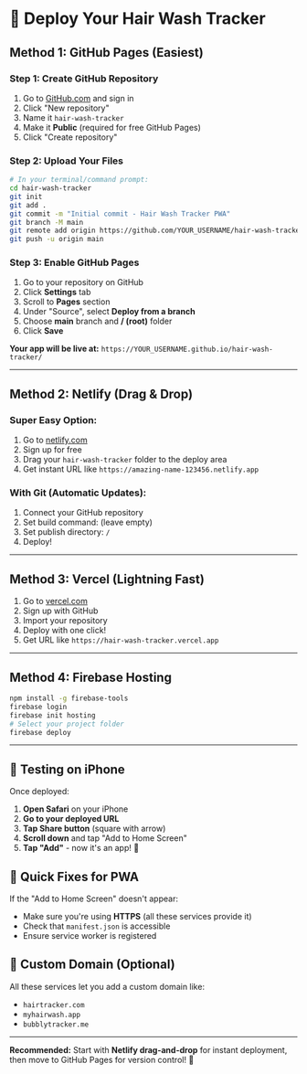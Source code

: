 # 🚀 Deploy Your Hair Wash Tracker

## Method 1: GitHub Pages (Easiest)

### Step 1: Create GitHub Repository
1. Go to [GitHub.com](https://github.com) and sign in
2. Click "New repository"
3. Name it `hair-wash-tracker`
4. Make it **Public** (required for free GitHub Pages)
5. Click "Create repository"

### Step 2: Upload Your Files
```bash
# In your terminal/command prompt:
cd hair-wash-tracker
git init
git add .
git commit -m "Initial commit - Hair Wash Tracker PWA"
git branch -M main
git remote add origin https://github.com/YOUR_USERNAME/hair-wash-tracker.git
git push -u origin main
```

### Step 3: Enable GitHub Pages
1. Go to your repository on GitHub
2. Click **Settings** tab
3. Scroll to **Pages** section
4. Under "Source", select **Deploy from a branch**
5. Choose **main** branch and **/ (root)** folder
6. Click **Save**

**Your app will be live at:** `https://YOUR_USERNAME.github.io/hair-wash-tracker/`

---

## Method 2: Netlify (Drag & Drop)

### Super Easy Option:
1. Go to [netlify.com](https://netlify.com)
2. Sign up for free
3. Drag your `hair-wash-tracker` folder to the deploy area
4. Get instant URL like `https://amazing-name-123456.netlify.app`

### With Git (Automatic Updates):
1. Connect your GitHub repository
2. Set build command: (leave empty)
3. Set publish directory: `/`
4. Deploy!

---

## Method 3: Vercel (Lightning Fast)

1. Go to [vercel.com](https://vercel.com)
2. Sign up with GitHub
3. Import your repository
4. Deploy with one click!
5. Get URL like `https://hair-wash-tracker.vercel.app`

---

## Method 4: Firebase Hosting

```bash
npm install -g firebase-tools
firebase login
firebase init hosting
# Select your project folder
firebase deploy
```

---

## 📱 Testing on iPhone

Once deployed:

1. **Open Safari** on your iPhone
2. **Go to your deployed URL**
3. **Tap Share button** (square with arrow)
4. **Scroll down** and tap "Add to Home Screen"
5. **Tap "Add"** - now it's an app! 🎉

## 🔧 Quick Fixes for PWA

If the "Add to Home Screen" doesn't appear:
- Make sure you're using **HTTPS** (all these services provide it)
- Check that `manifest.json` is accessible
- Ensure service worker is registered

## 🎨 Custom Domain (Optional)

All these services let you add a custom domain like:
- `hairtracker.com`
- `myhairwash.app`
- `bubblytracker.me`

---

**Recommended:** Start with **Netlify drag-and-drop** for instant deployment, then move to GitHub Pages for version control! 🚀